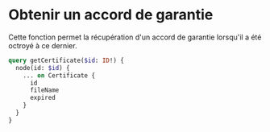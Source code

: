 # Obtenir un accord de garantie

Cette fonction permet la récupération d'un accord de garantie lorsqu'il a été octroyé à ce dernier.

```graphql
query getCertificate($id: ID!) {
  node(id: $id) {
    ... on Certificate {
      id
      fileName
      expired
    }
  }
}
```
